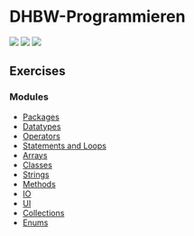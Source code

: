 # DHBW-Programmieren

[![](https://img.shields.io/badge/Language-Java-yellow.svg?style=flat)](https://www.java.com/)
[![](https://img.shields.io/github/languages/code-size/denniskp/DHBW-Programmieren?color=blue&label=Code%20size&style=flat)](https://github.com/denniskp/DHBW-Programmieren/)
[![](https://img.shields.io/tokei/lines/github/denniskp/DHBW-Programmieren?color=darkgreen&label=Total%20lines&style=flat)](https://github.com/denniskp/DHBW-Programmieren/)

## Exercises

### Modules
- [Packages](src/main/java/de/dhbwka/java/exercise/packages)
- [Datatypes](src/main/java/de/dhbwka/java/exercise/datatypes)
- [Operators](src/main/java/de/dhbwka/java/exercise/operators)
- [Statements and Loops](src/main/java/de/dhbwka/java/exercise/control)
- [Arrays](src/main/java/de/dhbwka/java/exercise/arrays)
- [Classes](src/main/java/de/dhbwka/java/exercise/classes)
- [Strings](src/main/java/de/dhbwka/java/exercise/strings)
- [Methods](src/main/java/de/dhbwka/java/exercise/methods)
- [IO](src/main/java/de/dhbwka/java/exercise/io)
- [UI](src/main/java/de/dhbwka/java/exercise/ui)
- [Collections](src/main/java/de/dhbwka/java/exercise/collections)
- [Enums](src/main/java/de/dhbwka/java/exercise/enums)
